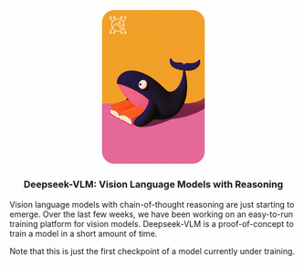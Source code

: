 <p align="center">
  <img src="https://github.com/mkturkcan/deepseek-vlm/blob/main/assets/logo.png?raw=true"  width="180" />
</p>

<h3 align="center">
  <p>Deepseek-VLM: Vision Language Models with Reasoning</p>
</h3>

Vision language models with chain-of-thought reasoning are just starting to emerge. Over the last few weeks, we have been working on an easy-to-run training platform for vision models. Deepseek-VLM is a proof-of-concept to train a model in a short amount of time.

Note that this is just the first checkpoint of a model currently under training.